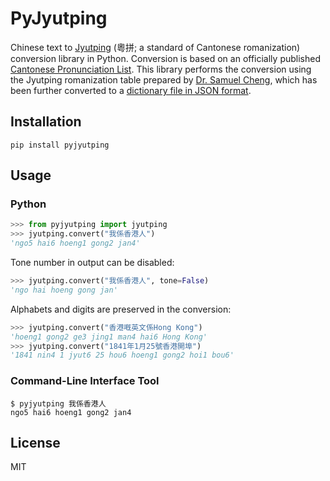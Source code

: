 # PyJyutping

Chinese text to [Jyutping](https://en.wikipedia.org/wiki/Jyutping) 
(粵拼; a standard of Cantonese romanization) conversion library in Python. 
Conversion is based on an officially published [Cantonese Pronunciation List](http://www.iso10646hk.net/jp/document/jyut_yam_table.jsp). 
This library performs the conversion using the Jyutping romanization table 
prepared by [Dr. Samuel Cheng](https://www.samuelcheng.info/jyutping.html), 
which has been further converted to a [dictionary file in JSON format](pyjyutping/data/jyutping_dictionary.json).


## Installation

```shell
pip install pyjyutping
```


## Usage

### Python

```python
>>> from pyjyutping import jyutping
>>> jyutping.convert("我係香港人")
'ngo5 hai6 hoeng1 gong2 jan4'
```

Tone number in output can be disabled:

```python
>>> jyutping.convert("我係香港人", tone=False)
'ngo hai hoeng gong jan'
```

Alphabets and digits are preserved in the conversion:

```python
>>> jyutping.convert("香港嘅英文係Hong Kong")
'hoeng1 gong2 ge3 jing1 man4 hai6 Hong Kong'
>>> jyutping.convert("1841年1月25號香港開埠")
'1841 nin4 1 jyut6 25 hou6 hoeng1 gong2 hoi1 bou6'
```

### Command-Line Interface Tool

```shell
$ pyjyutping 我係香港人
ngo5 hai6 hoeng1 gong2 jan4
```


## License

MIT
